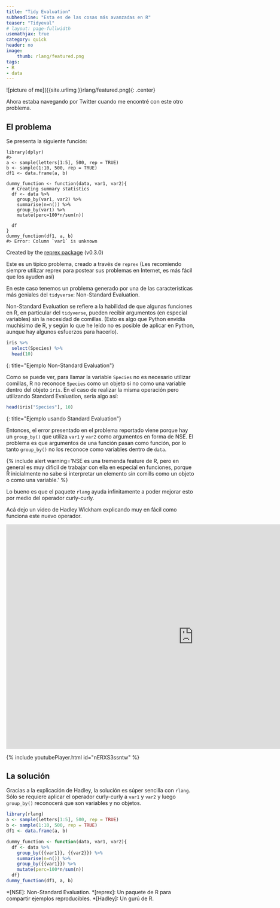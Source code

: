 ```yaml
---
title: "Tidy Evaluation"
subheadline: "Esta es de las cosas más avanzadas en R"
teaser: "Tidyeval"
# layout: page-fullwidth
usemathjax: true
category: quick
header: no
image:
    thumb: rlang/featured.png
tags:
- R
- data
---
```



![picture of me]({{site.urlimg }}rlang/featured.png){: .center}


Ahora estaba navegando por Twitter cuando me encontré con este otro problema.<!--more-->

## El problema

Se presenta la siguiente función:

<pre class="r"><code>library(dplyr)
#&gt; 
a &lt;- sample(letters[1:5], 500, rep = TRUE)
b &lt;- sample(1:10, 500, rep = TRUE)
df1 &lt;- data.frame(a, b)
 
dummy_function &lt;- function(data, var1, var2){
  # Creating summary statistics
  df &lt;- data %&gt;%
    group_by(var1, var2) %&gt;%
    summarise(n=n()) %&gt;%
    group_by(var1) %&gt;%
    mutate(perc=100*n/sum(n))
    
  df
}
dummy_function(df1, a, b)
#&gt; Error: Column `var1` is unknown</code></pre>
<p>Created by the <a href="https://reprex.tidyverse.org">reprex package</a> (v0.3.0)</p>


Este es un típico problema, creado a través de `reprex` (Les recomiendo siempre utilizar reprex para postear sus problemas en Internet, es más fácil que los ayuden así)

En este caso tenemos un problema generado por una de las características más geniales del `tidyverse`: Non-Standard Evaluation.

Non-Standard Evaluation se refiere a la habilidad de que algunas funciones en R, en particular del `tidyverse`, pueden recibir argumentos (en especial variables) sin la necesidad de comillas. (Esto es algo que Python envidia muchísimo de R, y según lo que he leído no es posible de aplicar en Python, aunque hay algunos esfuerzos para hacerlo).

```r
iris %>% 
  select(Species) %>%
  head(10)
```
{: title="Ejemplo Non-Standard Evaluation"}

Como se puede ver, para llamar la variable `Species` no es necesario utilizar comillas, R no reconoce `Species` como un objeto si no como una variable dentro del objeto `iris`. En el caso de realizar la misma operación pero utilizando Standard Evaluation, sería algo así:

```r
head(iris["Species"], 10)
```
{: title="Ejemplo usando Standard Evaluation"}

Entonces, el error presentado en el problema reportado viene porque hay un `group_by()` que utiliza `var1` y `var2` como argumentos en forma de NSE. El problema es que argumentos de una función pasan como función, por lo tanto `group_by()` no los reconoce como variables dentro de `data`.

{% include alert warning='NSE es una tremenda feature de R, pero en general es muy dificil de trabajar con ella en especial en funciones, porque R inicialmente no sabe si interpretar un elemento sin comills como un objeto o como una variable.' %}

Lo bueno es que el paquete `rlang` ayuda infinitamente a poder mejorar esto por medio del operador curly-curly.

Acá dejo un video de Hadley Wickham explicando muy en fácil como funciona este nuevo operador.

<iframe width="1000" height="600" style = '{display: block; border-style:none;}' src="http://www.youtube.com/embed/nERXS3ssntw" frameborder="0" allowfullscreen></iframe>


{% include youtubePlayer.html id="nERXS3ssntw" %}

## La solución

Gracias a la explicación de Hadley, la solución es súper sencilla con `rlang`. Sólo se requiere aplicar el operador curly-curly a `var1` y `var2` y luego `group_by()` reconocerá que son variables y no objetos.


```r
library(rlang)
a <- sample(letters[1:5], 500, rep = TRUE)
b <- sample(1:10, 500, rep = TRUE)
df1 <- data.frame(a, b)

dummy_function <- function(data, var1, var2){
  df <- data %>%
    group_by({{var1}}, {{var2}}) %>%
    summarise(n=n()) %>%
    group_by({{var1}}) %>%
    mutate(perc=100*n/sum(n))
  df}
dummy_function(df1, a, b)
```

*[NSE]: Non-Standard Evaluation.
*[reprex]: Un paquete de R para compartir ejemplos reproducibles.
*[Hadley]: Un gurú de R.


